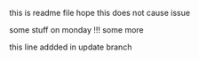 this is readme file
hope this does not cause issue

some stuff on monday !!!
some more

this line addded in update branch